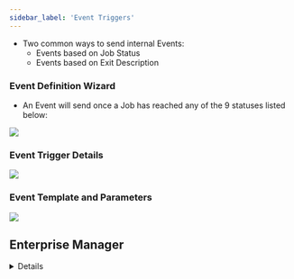 ```yaml
---
sidebar_label: 'Event Triggers'
---
```


* Two common ways to send internal Events:
    * Events based on Job Status
    * Events based on Exit Description

### Event Definition Wizard

* An Event will send once a Job has reached any of the 9 statuses listed below: 

![](../static/imgbasic/sm-event-triggers.png)

### Event Trigger Details

![](../static/imgbasic/sm-event-trigger-details.png)

### Event Template and Parameters

![](../static/imgbasic/sm-event-template-parameters.png)



## Enterprise Manager

<details>

#### Event Definition Wizard

![](../static/imgbasic/350.png)

* An Event will send once a Job has reached any of the 9 statuses listed below:  

#### Event Trigger Details

![](../static/imgbasic/351.png)

#### Event Template and Parameters

![](../static/imgbasic/352.png)

#### Event in Notification Manager

![](../static/imgbasic/353.png)

</details>